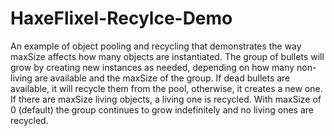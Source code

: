 # HaxeFlixel-Recylce-Demo

An example of object pooling and recycling that demonstrates the way maxSize affects how 
many objects are instantiated. The group of bullets will grow by creating new instances 
as needed, depending on how many non-living are available and the maxSize of the group. 
If dead bullets are available, it will recycle them from the pool, otherwise, it creates 
a new one. If there are maxSize living objects, a living one is recycled. With maxSize 
of 0 (default) the group continues to grow indefinitely and no living ones are recycled.
